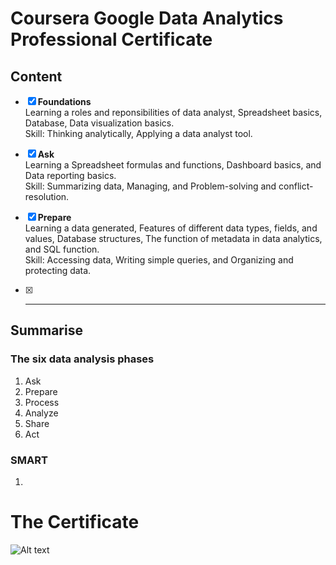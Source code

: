 # Coursera Google Data Analytics Professional Certificate  

## Content
- [x] **Foundations**  
Learning a roles and reponsibilities of data analyst, Spreadsheet basics, Database, Data visualization basics.  
Skill: Thinking analytically, Applying a data analyst tool.  

- [x] **Ask**   
Learning a Spreadsheet formulas and functions, Dashboard basics, and Data reporting basics.  
Skill: Summarizing data, Managing, and Problem-solving and conflict-resolution.  

- [x] **Prepare**   
Learning a data generated, Features of different data types, fields, and values, Database structures, The function of metadata in data analytics, and SQL function.   
Skill: Accessing data, Writing simple queries, and Organizing and protecting data.  

- [x] ****   







## Summarise  

### The six data analysis phases  
1. Ask  
2. Prepare  
3. Process
4. Analyze  
5. Share  
6. Act   

### SMART
1. 

# The Certificate  
![Alt text]()